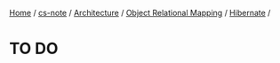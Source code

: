 [Home](https://mengxianbin.github.io) /
[cs-note](https://mengxianbin.github.io/cs-note) /
[Architecture](https://mengxianbin.github.io/cs-note/content/Architecture) /
[Object Relational Mapping](https://mengxianbin.github.io/cs-note/content/Architecture/Object%20Relational%20Mapping) /
[Hibernate](https://mengxianbin.github.io/cs-note/content/Architecture/Object%20Relational%20Mapping/Hibernate) /

# TO DO
